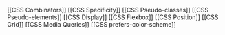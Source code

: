 [[CSS Combinators]]
[[CSS Specificity]]
[[CSS Pseudo-classes]]
[[CSS Pseudo-elements]]
[[CSS Display]]
[[CSS Flexbox]]
[[CSS Position]]
[[CSS Grid]]
[[CSS Media Queries]]
[[CSS prefers-color-scheme]]
